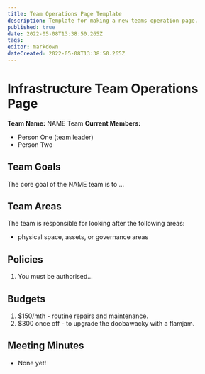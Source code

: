 ```yaml
---
title: Team Operations Page Template
description: Template for making a new teams operation page.
published: true
date: 2022-05-08T13:38:50.265Z
tags: 
editor: markdown
dateCreated: 2022-05-08T13:38:50.265Z
---
```


# Infrastructure Team Operations Page

**Team Name:** NAME Team
**Current Members:**
* Person One (team leader)
* Person Two

## Team Goals
The core goal of the NAME team is to ...

## Team Areas
The team is responsible for looking after the following areas:
* physical space, assets, or governance areas

## Policies
1. You must be authorised...

## Budgets
1. $150/mth - routine repairs and maintenance.
2. $300 once off - to upgrade the doobawacky with a flamjam.

## Meeting Minutes
* None yet!